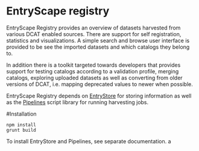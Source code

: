 # EntryScape registry

EntryScape Registry provides an overview of datasets harvested from various DCAT enabled sources. There are support for self registration, statistics and visualizations. A simple search and browse user interface is provided to be see the imported datasets and which catalogs they belong to.

In addition there is a toolkit targeted towards developers that provides support for testing catalogs according to a validation profile, merging catalogs, exploring uploaded datasets as well as converting from older versions of DCAT, i.e. mapping deprecated values to newer when possible.

EntryScape Registry depends on [EntryStore](http://entrystore.org) for storing information as well as the [Pipelines](https://bitbucket.org/metasolutions/entryscape-pipelines) script library for running harvesting jobs.

#Installation

    npm install
    grunt build
    
To install EntryStore and Pipelines, see separate documentation.
a
